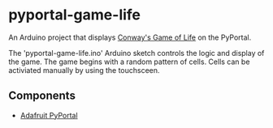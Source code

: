 # pyportal-game-life
An Arduino project that displays [Conway's Game of Life](https://en.wikipedia.org/wiki/Conway%27s_Game_of_Life) on the PyPortal.

The 'pyportal-game-life.ino' Arduino sketch controls the logic and display of the game. The game begins with a random pattern of cells. Cells can be activiated manually by using the touchsceen. 

## Components
- [Adafruit PyPortal](https://www.adafruit.com/product/4116)